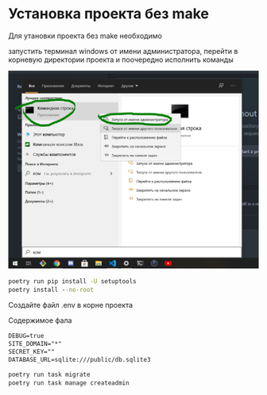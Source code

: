 # Установка проекта без make

Для утановки проекта без make необходимо

запустить терминал windows от имени администратора, перейти в корневую директории проекта и поочередно исполнить команды

![power shell](https://github.com/kiselevvn/legal-service/blob/main/assets/img/cmd-admin.PNG?raw=true)

```cmd
poetry run pip install -U setuptools
poetry install --no-root
```

Создайте файл .env в корне проекта

Содержимое фала
```
DEBUG=true
SITE_DOMAIN="*"
SECRET_KEY=""
DATABASE_URL=sqlite:///public/db.sqlite3
```


```cmd
poetry run task migrate
poetry run task manage createadmin
```
